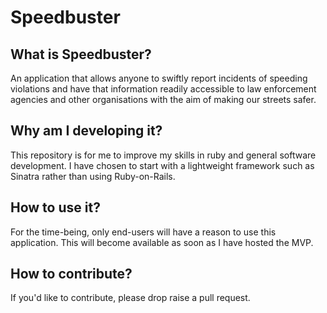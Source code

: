 # Speedbuster

## What is Speedbuster?

An application that allows anyone to swiftly report incidents of speeding violations and have that information readily accessible to law enforcement agencies and other organisations with the aim of making our streets safer.

## Why am I developing it?

This repository is for me to improve my skills in ruby and general software development. I have chosen to start with a lightweight framework such as Sinatra rather than using Ruby-on-Rails.

## How to use it?

For the time-being, only end-users will have a reason to use this application. This will become available as soon as I have hosted the MVP.

## How to contribute?

If you'd like to contribute, please drop raise a pull request.